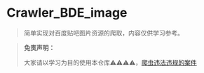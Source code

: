 # Crawler_BDE_image
>
>简单实现对百度贴吧图片资源的爬取，内容仅供学习参考。
>



> **免责声明：**
> 
> 大家请以学习为目的使用本仓库⚠️⚠️⚠️⚠️，[爬虫违法违规的案件](https://github.com/HiddenStrawberry/Crawler_Illegal_Cases_In_China)  <br>
>





